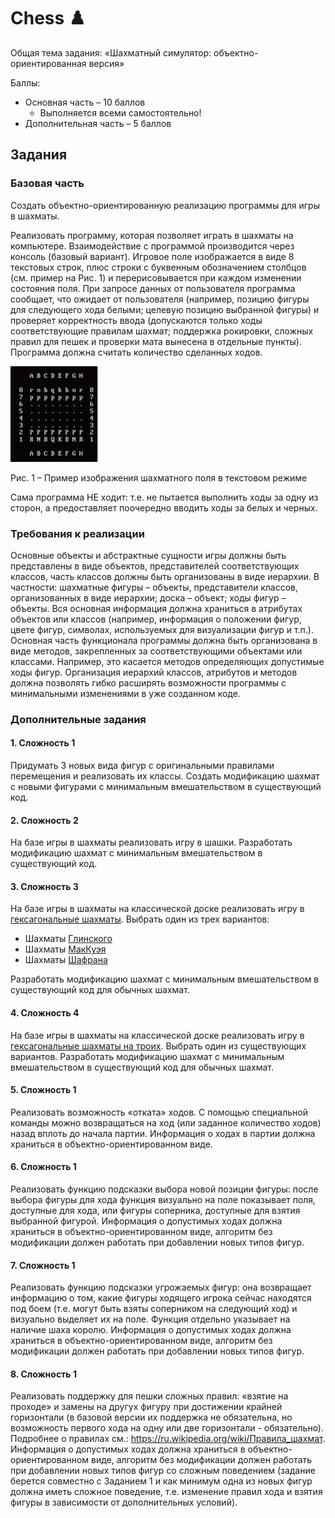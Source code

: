 # Chess ♟️

Общая тема задания: «Шахматный симулятор: объектно-ориентированная версия»

Баллы:

- Основная часть – 10 баллов
    - Выполняется всеми самостоятельно!
- Дополнительная часть – 5 баллов

## Задания

### Базовая часть

Создать объектно-ориентированную реализацию программы для игры в шахматы.

Реализовать программу, которая позволяет играть в шахматы на компьютере.
Взаимодействие с программой производится через консоль (базовый вариант).
Игровое поле изображается в виде 8 текстовых строк, плюс строки с буквенным обозначением столбцов (см. пример на Рис. 1)
и перерисовывается при каждом изменении состояния поля.
При запросе данных от пользователя программа сообщает, что ожидает от пользователя (например, позицию фигуры для
следующего хода белыми; целевую позицию выбранной фигуры) и проверяет корректность ввода (допускаются только ходы
соответствующие правилам
шахмат; поддержка рокировки, сложных правил для пешек и проверки мата вынесена в отдельные пункты).
Программа должна считать количество сделанных ходов.

![01-chess.png](misc/images/01-chess.png)

Рис. 1 – Пример изображения шахматного поля в текстовом режиме

Сама программа НЕ ходит: т.е. не пытается выполнить ходы за одну из сторон, а предоставляет поочередно вводить ходы за
белых и черных.

### Требования к реализации

Основные объекты и абстрактные сущности игры должны быть представлены в виде объектов, представителей соответствующих
классов, часть классов должны быть организованы в виде иерархии.
В частности: шахматные фигуры – объекты, представители классов, организованных в виде иерархии; доска – объект; ходы
фигур – объекты.
Вся основная информация должна храниться в атрибутах объектов или классов (например, информация о положении фигур, цвете
фигур, символах, используемых для визуализации фигур и т.п.).
Основная часть функционала программы должна быть организована в виде методов, закрепленных за соответствующими
объектами или классами.
Например, это касается методов определяющих допустимые ходы фигур.
Организация иерархий классов, атрибутов и методов должна позволять гибко расширять возможности программы с минимальными
изменениями в уже созданном коде.

### Дополнительные задания

#### 1. Сложность 1

Придумать 3 новых вида фигур с оригинальными правилами перемещения и реализовать их классы. Создать модификацию шахмат с
новыми фигурами с минимальным вмешательством в существующий код.

#### 2. Сложность 2

На базе игры в шахматы реализовать игру в шашки. Разработать модификацию шахмат с минимальным вмешательством в
существующий код.

#### 3. Сложность 3

На базе игры в шахматы на классической доске реализовать игру
в [гексагональные шахматы](https://ru.wikipedia.org/wiki/Гексагональные_шахматы).
Выбрать один из трех вариантов:

- Шахматы [Глинского](https://ru.wikipedia.org/wiki/Гексагональные_шахматы_Глинского)
- Шахматы [МакКуэя](https://ru.wikipedia.org/wiki/Гексагональные_шахматы_Глинского#Шахматы_МакКуэя)
- Шахматы [Шафрана](https://ru.wikipedia.org/wiki/Гексагональные_шахматы_Шафрана)

Разработать модификацию шахмат с минимальным вмешательством в существующий код для обычных шахмат.

#### 4. Сложность 4

На базе игры в шахматы на классической доске реализовать игру
в [гексагональные шахматы на троих](https://ru.wikipedia.org/wiki/Шахматы_для_троих).
Выбрать один из существующих вариантов.
Разработать модификацию шахмат с минимальным вмешательством в существующий код для обычных шахмат.

#### 5. Сложность 1

Реализовать возможность «отката» ходов.
С помощью специальной команды можно возвращаться на ход (или заданное количество ходов) назад вплоть до начала партии.
Информация о ходах в партии должна храниться в объектно-ориентированном виде.

#### 6. Сложность 1

Реализовать функцию подсказки выбора новой позиции фигуры: после выбора фигуры для хода функция визуально на поле
показывает поля, доступные для хода, или фигуры соперника, доступные для взятия выбранной фигурой.
Информация о допустимых ходах должна храниться в объектно-ориентированном виде, алгоритм без модификации должен работать
при добавлении новых типов фигур.

#### 7. Сложность 1

Реализовать функцию подсказки угрожаемых фигур: она возвращает информацию о том, какие фигуры ходящего игрока сейчас
находятся под боем (т.е. могут быть взяты соперником на следующий ход) и визуально выделяет их на поле.
Функция отдельно указывает на наличие шаха королю.
Информация о допустимых ходах должна храниться в объектно-ориентированном виде, алгоритм без модификации должен работать
при добавлении новых типов фигур.

#### 8. Сложность 1

Реализовать поддержку для пешки сложных правил: «взятие на проходе» и замены на другух фигуру при достижении крайней
горизонтали (в базовой версии их поддержка не обязательна, но возможность первого хода на одну или две горизонтали -
обязательно).
Подробнее о правилах см.: https://ru.wikipedia.org/wiki/Правила_шахмат.
Информация о допустимых ходах должна храниться в объектно-ориентированном виде, алгоритм без модификации должен работать
при добавлении новых типов фигур со сложным поведением (задание берется совместно с Заданием 1 и как минимум одна из
новых фигур должна иметь сложное поведение, т.е. изменение правил хода и взятия фигуры в зависимости от дополнительных
условий).
